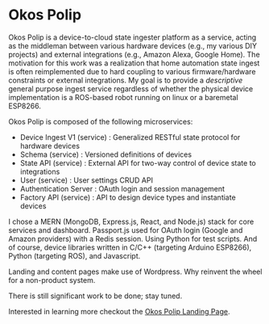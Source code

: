 # Okos Polip
Okos Polip is a device-to-cloud state ingester platform as a service, acting as the middleman between various hardware devices (e.g., my various DIY projects) and external integrations (e.g., Amazon Alexa, Google Home). The motivation for this work was a realization that home automation state ingest is often reimplemented due to hard coupling to various firmware/hardware constraints or external integrations. My goal is to provide a _descriptive_ general purpose ingest service regardless of whether the physical device implementation is a ROS-based robot running on linux or a baremetal ESP8266.

Okos Polip is composed of the following microservices:
- Device Ingest V1 (service) : Generalized RESTful state protocol for hardware devices
- Schema (service) : Versioned definitions of devices
- State API (service) : External API for two-way control of device state to integrations
- User (service) : User settings CRUD API
- Authentication Server : OAuth login and session management
- Factory API (service) : API to design device types and instantiate devices

I chose a MERN (MongoDB, Express.js, React, and Node.js) stack for core services and dashboard. Passport.js used for OAuth login (Google and Amazon providers) with a Redis session. Using Python for test scripts. And of course, device libraries written in C/C++ (targeting Arduino ESP8266), Python (targeting ROS), and Javascript. 

Landing and content pages make use of Wordpress. Why reinvent the wheel for a non-product system.

There is still significant work to be done; stay tuned.

Interested in learning more checkout the [Okos Polip Landing Page](https://www.okospolip.com/).